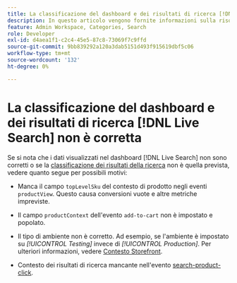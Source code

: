 ```yaml
---
title: La classificazione del dashboard e dei risultati di ricerca [!DNL Live Search] non è corretta
description: In questo articolo vengono fornite informazioni sulla risoluzione dei problemi se i dati nel dashboard  [!DNL Live Search]  non sono corretti o se la classificazione dei risultati della ricerca non è quella prevista.
feature: Admin Workspace, Categories, Search
role: Developer
exl-id: d4aea1f1-c2c4-45e5-87c8-73069f7c9ffd
source-git-commit: 9bb839292a120a3dab5151d493f915619dbf5c06
workflow-type: tm+mt
source-wordcount: '132'
ht-degree: 0%

---
```


# La classificazione del dashboard e dei risultati di ricerca [!DNL Live Search] non è corretta

Se si nota che i dati visualizzati nel dashboard [!DNL Live Search] non sono corretti o se la [classificazione dei risultati della ricerca](https://experienceleague.adobe.com/en/docs/commerce-merchant-services/live-search/live-search-admin/category-merch#ranking-strategies) non è quella prevista, vedere quanto segue per possibili motivi:

* Manca il campo `topLevelSku` del contesto di prodotto negli eventi `productView`. Questo causa conversioni vuote e altre metriche impreviste.

* Il campo `productContext` dell&#39;evento `add-to-cart` non è impostato e popolato.

* Il tipo di ambiente non è corretto. Ad esempio, se l&#39;ambiente è impostato su *[!UICONTROL Testing]* invece di *[!UICONTROL Production]*. Per ulteriori informazioni, vedere [Contesto Storefront](https://github.com/adobe/commerce-events/blob/main/examples/events/example-contexts/mock-storefront-context.md).

* Contesto dei risultati di ricerca mancante nell&#39;evento [search-product-click](https://github.com/adobe/commerce-events/blob/main/examples/events/search-product-click.md).
